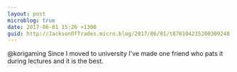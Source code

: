```yaml
---
layout: post
microblog: true
date: 2017-06-01 15:26 +1300
guid: http://JacksonOfTrades.micro.blog/2017/06/01/t870104215200309248.html
---
```

@korigaming Since I moved to university I've made one friend who pats it during lectures and it is the best.
